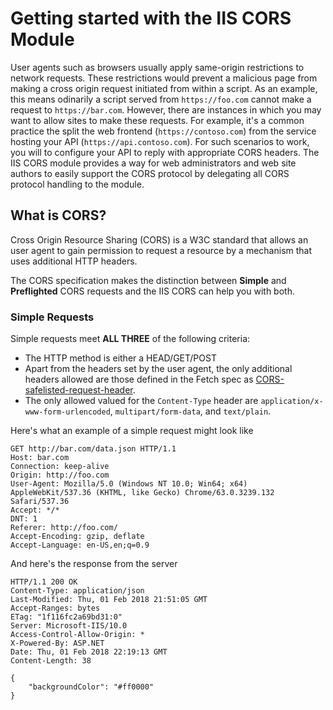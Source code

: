 # Getting started with the IIS CORS Module

User agents such as browsers usually apply same-origin restrictions to network requests. These restrictions would prevent a malicious page from making a cross origin request initiated from within a script. As an example, this means odinarily a script served from `https://foo.com` cannot make a request to `https://bar.com`. However, there are instances in which you may want to allow sites to make these requests. For example, it's a common practice the split the web frontend (`https://contoso.com`) from the service hosting your API (`https://api.contoso.com`). For such scenarios to work, you will to configure your API to reply with appropriate CORS headers. The IIS CORS module provides a way for web administrators and web site authors to easily support the CORS protocol by delegating all CORS protocol handling to the module. 

## What is CORS?

Cross Origin Resource Sharing (CORS) is a W3C standard that allows an user agent to gain permission to request a resource by a mechanism that uses additional HTTP headers.

The CORS specification makes the distinction between **Simple** and **Preflighted** CORS requests and the IIS CORS can help you with both.

### Simple Requests

Simple requests meet **ALL THREE** of the following criteria:

- The HTTP method is either a HEAD/GET/POST
- Apart from the headers set by the user agent, the only additional headers allowed are those defined in the Fetch spec as [CORS-safelisted-request-header](https://fetch.spec.whatwg.org/#cors-safelisted-request-header).
- The only allowed valued for the `Content-Type` header are `application/x-www-form-urlencoded`, `multipart/form-data`, and `text/plain`.

Here's what an example of a simple request might look like

```
GET http://bar.com/data.json HTTP/1.1
Host: bar.com
Connection: keep-alive
Origin: http://foo.com
User-Agent: Mozilla/5.0 (Windows NT 10.0; Win64; x64) AppleWebKit/537.36 (KHTML, like Gecko) Chrome/63.0.3239.132 Safari/537.36
Accept: */*
DNT: 1
Referer: http://foo.com/
Accept-Encoding: gzip, deflate
Accept-Language: en-US,en;q=0.9

```
And here's the response from the server
```
HTTP/1.1 200 OK
Content-Type: application/json
Last-Modified: Thu, 01 Feb 2018 21:51:05 GMT
Accept-Ranges: bytes
ETag: "1f116fc2a69bd31:0"
Server: Microsoft-IIS/10.0
Access-Control-Allow-Origin: *
X-Powered-By: ASP.NET
Date: Thu, 01 Feb 2018 22:19:13 GMT
Content-Length: 38

{
    "backgroundColor": "#ff0000"
}
```